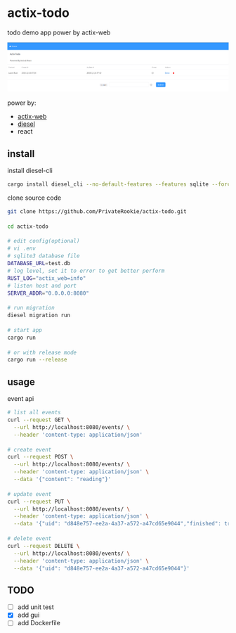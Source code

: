 # actix-todo
todo demo app power by actix-web

![sample](static/smple.png)

power by:

- [actix-web](https://actix.rs/)
- [diesel](http://diesel.rs/guides/getting-started/)
- react

## install

install diesel-cli

```bash
cargo install diesel_cli --no-default-features --features sqlite --force
```

clone source code
```bash
git clone https://github.com/PrivateRookie/actix-todo.git

cd actix-todo

# edit config(optional)
# vi .env
# sqlite3 database file
DATABASE_URL=test.db
# log level, set it to error to get better perform
RUST_LOG="actix_web=info"
# listen host and port
SERVER_ADDR="0.0.0.0:8080"

# run migration
diesel migration run

# start app
cargo run

# or with release mode
cargo run --release
```

## usage

event api

```bash
# list all events
curl --request GET \
  --url http://localhost:8080/events/ \
  --header 'content-type: application/json'

# create event
curl --request POST \
  --url http://localhost:8080/events/ \
  --header 'content-type: application/json' \
  --data '{"content": "reading"}'

# update event
curl --request PUT \
  --url http://localhost:8080/events/ \
  --header 'content-type: application/json' \
  --data '{"uid": "d848e757-ee2a-4a37-a572-a47cd65e9044","finished": true,"content": "reading done"}'

# delete event
curl --request DELETE \
  --url http://localhost:8080/events/ \
  --header 'content-type: application/json' \
  --data '{"uid": "d848e757-ee2a-4a37-a572-a47cd65e9044"}'
```

## TODO 

- [ ] add unit test
- [x] add gui
- [ ] add Dockerfile
